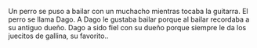 Un perro se puso a bailar con un muchacho mientras tocaba la guitarra.
El perro se llama Dago.
A Dago le gustaba bailar porque al bailar recordaba a su antiguo dueño.
Dago a sido fiel con su dueño porque siempre le da los juecitos de gallina, su favorito..
